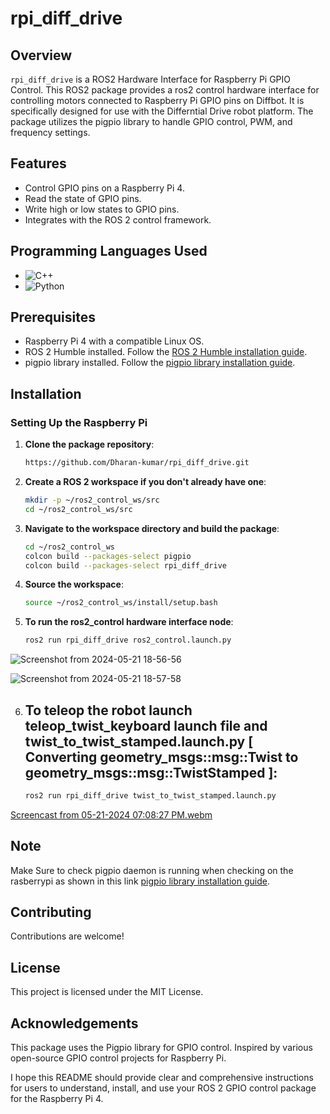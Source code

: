 # rpi_diff_drive

## Overview
`rpi_diff_drive` is a ROS2 Hardware Interface for Raspberry Pi GPIO Control. This ROS2 package provides a ros2 control hardware interface for controlling motors connected to Raspberry Pi GPIO pins on Diffbot. It is specifically designed for use with the Differntial Drive robot platform. The package utilizes the pigpio library to handle GPIO control, PWM, and frequency settings.

## Features

- Control GPIO pins on a Raspberry Pi 4.
- Read the state of GPIO pins. 
- Write high or low states to GPIO pins.
- Integrates with the ROS 2 control framework.

## Programming Languages Used

- ![C++](https://img.shields.io/badge/C++-95%25-blue)
- ![Python](https://img.shields.io/badge/Python-5%25-yellow)

## Prerequisites
- Raspberry Pi 4 with a compatible Linux OS.
- ROS 2 Humble installed. Follow the [ROS 2 Humble installation guide](https://docs.ros.org/en/humble/Installation.html).
- pigpio library installed. Follow the [pigpio library installation guide](https://abyz.me.uk/rpi/pigpio/download.html).

## Installation

### Setting Up the Raspberry Pi

1. **Clone the package repository**:
   ```bash
   https://github.com/Dharan-kumar/rpi_diff_drive.git
   
2. **Create a ROS 2 workspace if you don't already have one**:
   ```bash
   mkdir -p ~/ros2_control_ws/src
   cd ~/ros2_control_ws/src
   
3. **Navigate to the workspace directory and build the package**:
   ```bash
   cd ~/ros2_control_ws
   colcon build --packages-select pigpio
   colcon build --packages-select rpi_diff_drive
   
4. **Source the workspace**:
   ```bash
   source ~/ros2_control_ws/install/setup.bash
   
5. **To run the ros2_control hardware interface node**:
   ```bash
   ros2 run rpi_diff_drive ros2_control.launch.py
   
![Screenshot from 2024-05-21 18-56-56](https://github.com/Dharan-kumar/rpi_diff_drive/assets/84310855/7c29b3df-66e0-4c8c-a068-248b95302687)


![Screenshot from 2024-05-21 18-57-58](https://github.com/Dharan-kumar/rpi_diff_drive/assets/84310855/1785a453-adb1-4e9d-9bf6-db16e42d564a)



6. ## To teleop the robot launch teleop_twist_keyboard launch file and twist_to_twist_stamped.launch.py [ Converting geometry_msgs::msg::Twist to geometry_msgs::msg::TwistStamped ]:
   ```bash
   ros2 run rpi_diff_drive twist_to_twist_stamped.launch.py


[Screencast from 05-21-2024 07:08:27 PM.webm](https://github.com/Dharan-kumar/rpi_diff_drive/assets/84310855/354be246-4298-4f0b-851f-991ae7f55989)


## Note
Make Sure to check pigpio daemon is running when checking on the rasberrypi as shown in this link [pigpio library installation guide](https://abyz.me.uk/rpi/pigpio/download.html).

## Contributing
Contributions are welcome!

## License
This project is licensed under the MIT License.

## Acknowledgements
This package uses the Pigpio library for GPIO control.
Inspired by various open-source GPIO control projects for Raspberry Pi.

I hope this README should provide clear and comprehensive instructions for users to understand, install, and use your ROS 2 GPIO control package for the Raspberry Pi 4.







   
